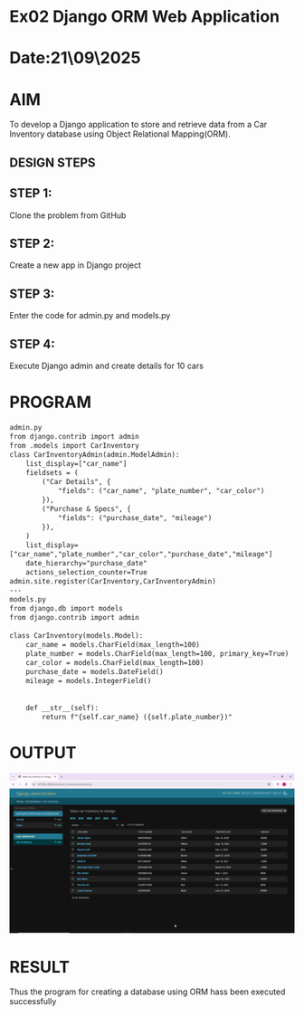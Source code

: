 # Ex02 Django ORM Web Application
# Date:21\09\2025
# AIM
To develop a Django application to store and retrieve data from a Car Inventory database using Object Relational Mapping(ORM).
## DESIGN STEPS
## STEP 1:
Clone the problem from GitHub

## STEP 2:
Create a new app in Django project

## STEP 3:
Enter the code for admin.py and models.py

## STEP 4:
Execute Django admin and create details for 10 cars

# PROGRAM
```
admin.py
from django.contrib import admin
from .models import CarInventory
class CarInventoryAdmin(admin.ModelAdmin):
    list_display=["car_name"]
    fieldsets = (
        ("Car Details", {
            "fields": ("car_name", "plate_number", "car_color")
        }),
        ("Purchase & Specs", {
            "fields": ("purchase_date", "mileage")
        }),
    )
    list_display=["car_name","plate_number","car_color","purchase_date","mileage"]
    date_hierarchy="purchase_date"
    actions_selection_counter=True
admin.site.register(CarInventory,CarInventoryAdmin)
---
models.py
from django.db import models
from django.contrib import admin

class CarInventory(models.Model): 
    car_name = models.CharField(max_length=100)
    plate_number = models.CharField(max_length=100, primary_key=True)
    car_color = models.CharField(max_length=100)
    purchase_date = models.DateField()   
    mileage = models.IntegerField()


    def __str__(self):
        return f"{self.car_name} ({self.plate_number})"

```
# OUTPUT
![alt text](image.png)

# RESULT
Thus the program for creating a database using ORM hass been executed successfully
